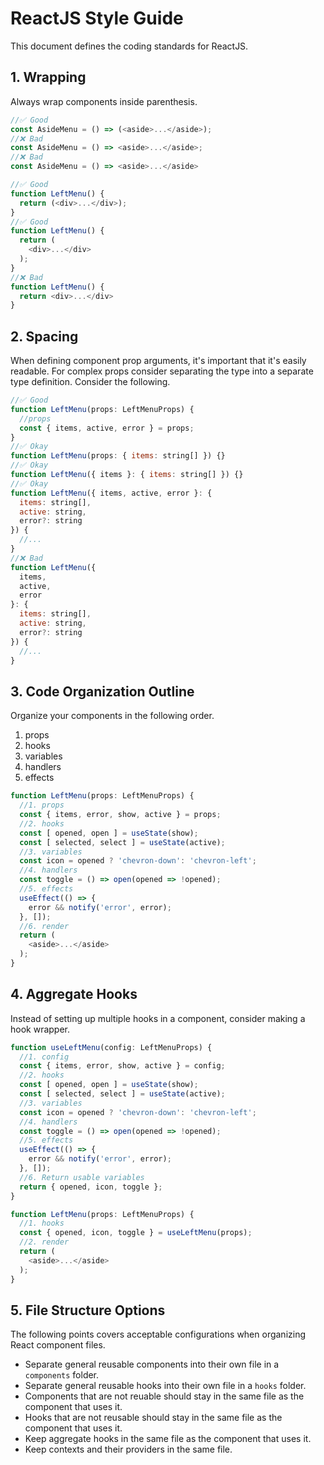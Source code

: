 # ReactJS Style Guide

This document defines the coding standards for ReactJS. 

## 1. Wrapping

Always wrap components inside parenthesis.

```js
//✅ Good
const AsideMenu = () => (<aside>...</aside>); 
//❌ Bad
const AsideMenu = () => <aside>...</aside>; 
//❌ Bad
const AsideMenu = () => <aside>...</aside>

//✅ Good
function LeftMenu() {
  return (<div>...</div>);
}
//✅ Good
function LeftMenu() {
  return (
    <div>...</div>
  );
}
//❌ Bad
function LeftMenu() {
  return <div>...</div>
}
```

## 2. Spacing

When defining component prop arguments, it's important that it's easily readable. For complex props consider separating the type into a separate type definition. Consider the following.

```js
//✅ Good
function LeftMenu(props: LeftMenuProps) {
  //props
  const { items, active, error } = props;
}
//✅ Okay
function LeftMenu(props: { items: string[] }) {}
//✅ Okay
function LeftMenu({ items }: { items: string[] }) {}
//✅ Okay
function LeftMenu({ items, active, error }: {
  items: string[],
  active: string,
  error?: string
}) {
  //...
}
//❌ Bad
function LeftMenu({
  items,
  active,
  error
}: {
  items: string[],
  active: string,
  error?: string
}) {
  //...
}
```

## 3. Code Organization Outline

Organize your components in the following order.

 1. props
 2. hooks
 3. variables
 4. handlers
 5. effects

```ts
function LeftMenu(props: LeftMenuProps) {
  //1. props
  const { items, error, show, active } = props;
  //2. hooks
  const [ opened, open ] = useState(show);
  const [ selected, select ] = useState(active);
  //3. variables
  const icon = opened ? 'chevron-down': 'chevron-left';
  //4. handlers
  const toggle = () => open(opened => !opened);
  //5. effects
  useEffect(() => {
    error && notify('error', error);
  }, []);
  //6. render
  return (
    <aside>...</aside>
  );
}
```

## 4. Aggregate Hooks

Instead of setting up multiple hooks in a component, consider making a hook wrapper.

```js
function useLeftMenu(config: LeftMenuProps) {
  //1. config
  const { items, error, show, active } = config;
  //2. hooks
  const [ opened, open ] = useState(show);
  const [ selected, select ] = useState(active);
  //3. variables
  const icon = opened ? 'chevron-down': 'chevron-left';
  //4. handlers
  const toggle = () => open(opened => !opened);
  //5. effects
  useEffect(() => {
    error && notify('error', error);
  }, []);
  //6. Return usable variables
  return { opened, icon, toggle };
}

function LeftMenu(props: LeftMenuProps) {
  //1. hooks
  const { opened, icon, toggle } = useLeftMenu(props);
  //2. render
  return (
    <aside>...</aside>
  );
}
```

## 5. File Structure Options

The following points covers acceptable configurations when organizing React component files.

 - Separate general reusable components into their own file in a `components` folder.
 - Separate general reusable hooks into their own file in a `hooks` folder.
 - Components that are not reuable should stay in the same file as the component that uses it.
 - Hooks that are not reusable should stay in the same file as the component that uses it.
 - Keep aggregate hooks in the same file as the component that uses it.
 - Keep contexts and their providers in the same file.